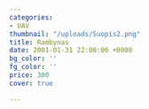 ```yaml
---
categories:
- UAV
thumbnail: "/uploads/Suopis2.png"
title: Rambynas
date: 2001-01-31 22:00:00 +0000
bg_color: ''
fg_color: ''
price: 300
cover: true

---
```

